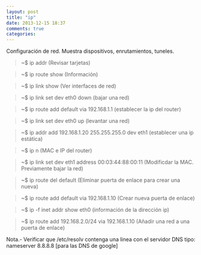 ```yaml
---
layout: post
title: "ip"
date: 2013-12-15 18:37
comments: true
categories: 
---
```

Configuración de red. Muestra dispositivos, enrutamientos, tuneles.

>~$ ip addr (Revisar tarjetas)

>~$ ip route show (Información)

>~$ ip link show (Ver interfaces de red)

>~$ ip link set dev eth0 down (bajar una red)

>~$ ip route add default via 192.168.1.1 (establecer la ip del router)

>~$ ip link set dev eth0 up (levantar una red)

>~$ ip addr add 192.168.1.20 255.255.255.0 dev eth1 (establecer una ip estática)

>~$ ip n  (MAC e IP del router)

>~$ ip link set dev eth1 address 00:03:44:88:00:11 (Modificdar la MAC. Previamente bajar la red)

>~$ ip route del default (Eliminar puerta de enlace para crear una nueva)

>~$ ip route add default via 192.168.1.10 (Crear nueva puerta de enlace)

>~$ ip -f inet addr show eth0 (información de la dirección ip)

>~$ ip route add 192.168.2.0/24 via 192.168.1.10 (Añadir una red a una puerta de enlace)

Nota.- Verificar que /etc/resolv contenga una linea con el servidor DNS tipo: nameserver 8.8.8.8 [para las DNS de google]

